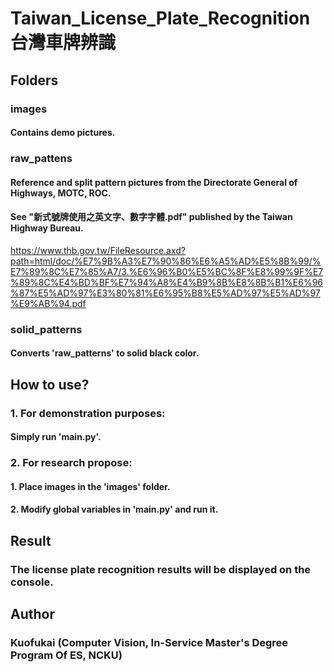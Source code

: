 # Taiwan_License_Plate_Recognition 台灣車牌辨識
## Folders
### images
#### Contains demo pictures.
### raw_pattens
#### Reference and split pattern pictures from the Directorate General of Highways, MOTC, ROC.
#### See "新式號牌使用之英文字、數字字體.pdf" published by the Taiwan Highway Bureau.
https://www.thb.gov.tw/FileResource.axd?path=html/doc/%E7%9B%A3%E7%90%86%E6%A5%AD%E5%8B%99/%E7%89%8C%E7%85%A7/3.%E6%96%B0%E5%BC%8F%E8%99%9F%E7%89%8C%E4%BD%BF%E7%94%A8%E4%B9%8B%E8%8B%B1%E6%96%87%E5%AD%97%E3%80%81%E6%95%B8%E5%AD%97%E5%AD%97%E9%AB%94.pdf
### solid_patterns
#### Converts 'raw_patterns' to solid black color.

## How to use?
### 1. For demonstration purposes:
#### Simply run 'main.py'.
### 2. For research propose:
#### 1. Place images in the 'images' folder.
#### 2. Modify global variables in 'main.py' and run it.

## Result
### The license plate recognition results will be displayed on the console.

## Author
### Kuofukai (Computer Vision, In-Service Master's Degree Program Of ES, NCKU)
